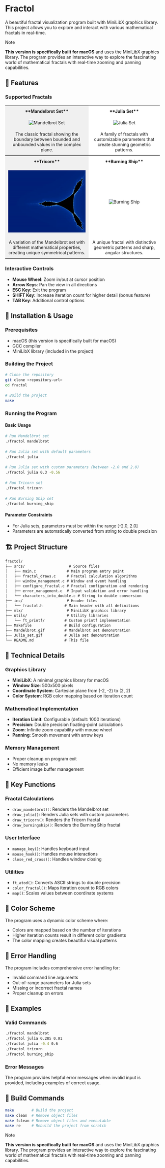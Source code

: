 # Fractol

A beautiful fractal visualization program built with MiniLibX graphics library. This project allows you to explore and interact with various mathematical fractals in real-time.

> [!NOTE]
> **This version is specifically built for macOS** and uses the MiniLibX graphics library. The program provides an interactive way to explore the fascinating world of mathematical fractals with real-time zooming and panning capabilities.

## 🎨 Features

### Supported Fractals

<table>
<tr>
<th style="background-color: #f0f0f0; text-align: center; padding: 10px;">**Mandelbrot Set**</th>
<th style="background-color: #ffffff; text-align: center; padding: 10px;">**Julia Set**</th>
</tr>
<tr>
<td style="background-color: #f0f0f0; text-align: center; padding: 10px;">
<img src=".gif_and_others/Mandelbrot.gif" alt="Mandelbrot Set" style="max-width: 100%; height: auto;">
</td>
<td style="background-color: #ffffff; text-align: center; padding: 10px;">
<img src=".gif_and_others/Julia_set.gif" alt="Julia Set" style="max-width: 100%; height: auto;">
</td>
</tr>
<tr>
<td style="background-color: #f0f0f0; text-align: center; padding: 10px;">
The classic fractal showing the boundary between bounded and unbounded values in the complex plane.
</td>
<td style="background-color: #ffffff; text-align: center; padding: 10px;">
A family of fractals with customizable parameters that create stunning geometric patterns.
</td>
</tr>
<tr>
<th style="background-color: #f0f0f0; text-align: center; padding: 10px;">**Tricorn**</th>
<th style="background-color: #ffffff; text-align: center; padding: 10px;">**Burning Ship**</th>
</tr>
<tr>
<td style="background-color: #f0f0f0; text-align: center; padding: 10px;">
<img src=".gif_and_others/TricornSmallZoom.gif" alt="Tricorn" style="max-width: 100%; height: auto;">
</td>
<td style="background-color: #ffffff; text-align: center; padding: 10px;">
<img src=".gif_and_others/Burning_Ship_Fractal.gif" alt="Burning Ship" style="max-width: 100%; height: auto;">
</td>
</tr>
<tr>
<td style="background-color: #f0f0f0; text-align: center; padding: 10px;">
A variation of the Mandelbrot set with different mathematical properties, creating unique symmetrical patterns.
</td>
<td style="background-color: #ffffff; text-align: center; padding: 10px;">
A unique fractal with distinctive geometric patterns and sharp, angular structures.
</td>
</tr>
</table>

### Interactive Controls
- **Mouse Wheel**: Zoom in/out at cursor position
- **Arrow Keys**: Pan the view in all directions
- **ESC Key**: Exit the program
- **SHIFT Key**: Increase iteration count for higher detail (bonus feature)
- **TAB Key**: Additional control options

## 🚀 Installation & Usage

### Prerequisites
- macOS (this version is specifically built for macOS)
- GCC compiler
- MiniLibX library (included in the project)

### Building the Project
```bash
# Clone the repository
git clone <repository-url>
cd fractol

# Build the project
make
```

### Running the Program

#### Basic Usage
```bash
# Run Mandelbrot set
./fractol mandelbrot

# Run Julia set with default parameters
./fractol julia

# Run Julia set with custom parameters (between -2.0 and 2.0)
./fractol julia 0.3 -0.56

# Run Tricorn set
./fractol tricorn

# Run Burning Ship set
./fractol burning_ship
```

#### Parameter Constraints
- For Julia sets, parameters must be within the range [-2.0, 2.0]
- Parameters are automatically converted from string to double precision

## 🏗️ Project Structure

```
fractol/
├── srcs/                    # Source files
│   ├── main.c              # Main program entry point
│   ├── fractal_draws.c     # Fractal calculation algorithms
│   ├── window_management.c # Window and event handling
│   ├── configure_fractal.c # Fractal configuration and rendering
│   ├── error_management.c  # Input validation and error handling
│   └── characters_into_double.c # String to double conversion
├── inc/                    # Header files
│   └── fractol.h          # Main header with all definitions
├── mlx/                    # MiniLibX graphics library
├── utils/                  # Utility libraries
│   └── ft_printf/         # Custom printf implementation
├── Makefile               # Build configuration
├── Mandelbrot.gif         # Mandelbrot set demonstration
├── Julia_set.gif          # Julia set demonstration
└── README.md              # This file
```

## 🔧 Technical Details

### Graphics Library
- **MiniLibX**: A minimal graphics library for macOS
- **Window Size**: 500x500 pixels
- **Coordinate System**: Cartesian plane from (-2, -2) to (2, 2)
- **Color System**: RGB color mapping based on iteration count

### Mathematical Implementation
- **Iteration Limit**: Configurable (default: 1000 iterations)
- **Precision**: Double precision floating-point calculations
- **Zoom**: Infinite zoom capability with mouse wheel
- **Panning**: Smooth movement with arrow keys

### Memory Management
- Proper cleanup on program exit
- No memory leaks
- Efficient image buffer management

## 🎯 Key Functions

### Fractal Calculations
- `draw_mandelbrot()`: Renders the Mandelbrot set
- `draw_julia()`: Renders Julia sets with custom parameters
- `draw_tricorn()`: Renders the Tricorn fractal
- `draw_burningship()`: Renders the Burning Ship fractal

### User Interface
- `manage_key()`: Handles keyboard input
- `mouse_hook()`: Handles mouse interactions
- `close_red_cross()`: Handles window closing

### Utilities
- `ft_atod()`: Converts ASCII strings to double precision
- `color_fractal()`: Maps iteration count to RGB colors
- `map()`: Scales values between coordinate systems

## 🎨 Color Scheme

The program uses a dynamic color scheme where:
- Colors are mapped based on the number of iterations
- Higher iteration counts result in different color gradients
- The color mapping creates beautiful visual patterns

## 🐛 Error Handling

The program includes comprehensive error handling for:
- Invalid command line arguments
- Out-of-range parameters for Julia sets
- Missing or incorrect fractal names
- Proper cleanup on errors

## 📝 Examples

### Valid Commands
```bash
./fractol mandelbrot
./fractol julia 0.285 0.01
./fractol julia -0.4 0.6
./fractol tricorn
./fractol burning_ship
```

### Error Messages
The program provides helpful error messages when invalid input is provided, including examples of correct usage.

## 🔄 Build Commands

```bash
make        # Build the project
make clean  # Remove object files
make fclean # Remove object files and executable
make re     # Rebuild the project from scratch
```

> [!NOTE]
> **This version is specifically built for macOS** and uses the MiniLibX graphics library. The program provides an interactive way to explore the fascinating world of mathematical fractals with real-time zooming and panning capabilities.